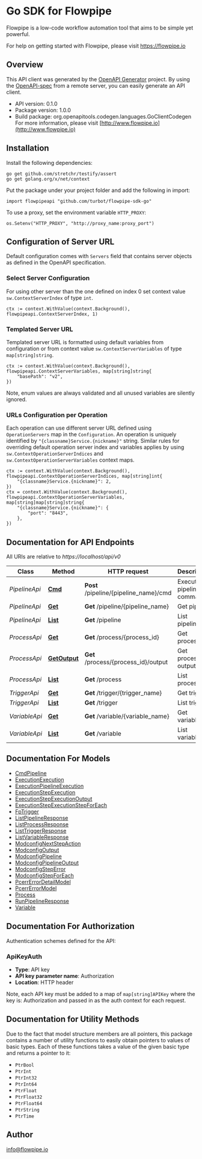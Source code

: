 # Go SDK for Flowpipe

Flowpipe is a low-code workflow automation tool that aims to be simple yet powerful.

For help on getting started with Flowpipe, please visit https://flowpipe.io

## Overview
This API client was generated by the [OpenAPI Generator](https://openapi-generator.tech) project.  By using the [OpenAPI-spec](https://www.openapis.org/) from a remote server, you can easily generate an API client.

- API version: 0.1.0
- Package version: 1.0.0
- Build package: org.openapitools.codegen.languages.GoClientCodegen
For more information, please visit [http://www.flowpipe.io](http://www.flowpipe.io)

## Installation

Install the following dependencies:

```shell
go get github.com/stretchr/testify/assert
go get golang.org/x/net/context
```

Put the package under your project folder and add the following in import:

```golang
import flowpipeapi "github.com/turbot/flowpipe-sdk-go"
```

To use a proxy, set the environment variable `HTTP_PROXY`:

```golang
os.Setenv("HTTP_PROXY", "http://proxy_name:proxy_port")
```

## Configuration of Server URL

Default configuration comes with `Servers` field that contains server objects as defined in the OpenAPI specification.

### Select Server Configuration

For using other server than the one defined on index 0 set context value `sw.ContextServerIndex` of type `int`.

```golang
ctx := context.WithValue(context.Background(), flowpipeapi.ContextServerIndex, 1)
```

### Templated Server URL

Templated server URL is formatted using default variables from configuration or from context value `sw.ContextServerVariables` of type `map[string]string`.

```golang
ctx := context.WithValue(context.Background(), flowpipeapi.ContextServerVariables, map[string]string{
	"basePath": "v2",
})
```

Note, enum values are always validated and all unused variables are silently ignored.

### URLs Configuration per Operation

Each operation can use different server URL defined using `OperationServers` map in the `Configuration`.
An operation is uniquely identified by `"{classname}Service.{nickname}"` string.
Similar rules for overriding default operation server index and variables applies by using `sw.ContextOperationServerIndices` and `sw.ContextOperationServerVariables` context maps.

```golang
ctx := context.WithValue(context.Background(), flowpipeapi.ContextOperationServerIndices, map[string]int{
	"{classname}Service.{nickname}": 2,
})
ctx = context.WithValue(context.Background(), flowpipeapi.ContextOperationServerVariables, map[string]map[string]string{
	"{classname}Service.{nickname}": {
		"port": "8443",
	},
})
```

## Documentation for API Endpoints

All URIs are relative to *https://localhost/api/v0*

Class | Method | HTTP request | Description
------------ | ------------- | ------------- | -------------
*PipelineApi* | [**Cmd**](docs/PipelineApi.md#cmd) | **Post** /pipeline/{pipeline_name}/cmd | Execute a pipeline command
*PipelineApi* | [**Get**](docs/PipelineApi.md#get) | **Get** /pipeline/{pipeline_name} | Get pipeline
*PipelineApi* | [**List**](docs/PipelineApi.md#list) | **Get** /pipeline | List pipelines
*ProcessApi* | [**Get**](docs/ProcessApi.md#get) | **Get** /process/{process_id} | Get process
*ProcessApi* | [**GetOutput**](docs/ProcessApi.md#getoutput) | **Get** /process/{process_id}/output | Get process output
*ProcessApi* | [**List**](docs/ProcessApi.md#list) | **Get** /process | List processs
*TriggerApi* | [**Get**](docs/TriggerApi.md#get) | **Get** /trigger/{trigger_name} | Get trigger
*TriggerApi* | [**List**](docs/TriggerApi.md#list) | **Get** /trigger | List triggers
*VariableApi* | [**Get**](docs/VariableApi.md#get) | **Get** /variable/{variable_name} | Get variable
*VariableApi* | [**List**](docs/VariableApi.md#list) | **Get** /variable | List variables


## Documentation For Models

 - [CmdPipeline](docs/CmdPipeline.md)
 - [ExecutionExecution](docs/ExecutionExecution.md)
 - [ExecutionPipelineExecution](docs/ExecutionPipelineExecution.md)
 - [ExecutionStepExecution](docs/ExecutionStepExecution.md)
 - [ExecutionStepExecutionOutput](docs/ExecutionStepExecutionOutput.md)
 - [ExecutionStepExecutionStepForEach](docs/ExecutionStepExecutionStepForEach.md)
 - [FpTrigger](docs/FpTrigger.md)
 - [ListPipelineResponse](docs/ListPipelineResponse.md)
 - [ListProcessResponse](docs/ListProcessResponse.md)
 - [ListTriggerResponse](docs/ListTriggerResponse.md)
 - [ListVariableResponse](docs/ListVariableResponse.md)
 - [ModconfigNextStepAction](docs/ModconfigNextStepAction.md)
 - [ModconfigOutput](docs/ModconfigOutput.md)
 - [ModconfigPipeline](docs/ModconfigPipeline.md)
 - [ModconfigPipelineOutput](docs/ModconfigPipelineOutput.md)
 - [ModconfigStepError](docs/ModconfigStepError.md)
 - [ModconfigStepForEach](docs/ModconfigStepForEach.md)
 - [PcerrErrorDetailModel](docs/PcerrErrorDetailModel.md)
 - [PcerrErrorModel](docs/PcerrErrorModel.md)
 - [Process](docs/Process.md)
 - [RunPipelineResponse](docs/RunPipelineResponse.md)
 - [Variable](docs/Variable.md)


## Documentation For Authorization


Authentication schemes defined for the API:
### ApiKeyAuth

- **Type**: API key
- **API key parameter name**: Authorization
- **Location**: HTTP header

Note, each API key must be added to a map of `map[string]APIKey` where the key is: Authorization and passed in as the auth context for each request.


## Documentation for Utility Methods

Due to the fact that model structure members are all pointers, this package contains
a number of utility functions to easily obtain pointers to values of basic types.
Each of these functions takes a value of the given basic type and returns a pointer to it:

* `PtrBool`
* `PtrInt`
* `PtrInt32`
* `PtrInt64`
* `PtrFloat`
* `PtrFloat32`
* `PtrFloat64`
* `PtrString`
* `PtrTime`

## Author

info@flowpipe.io

